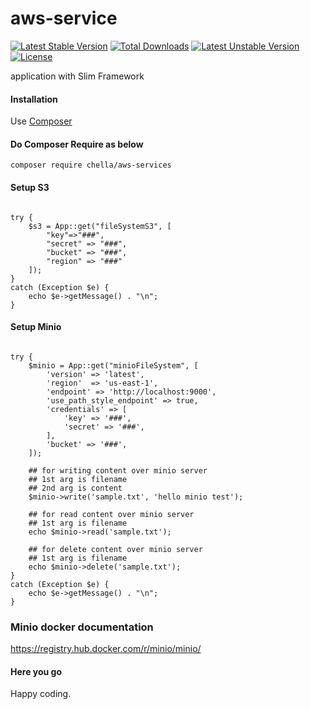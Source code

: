 # aws-service

[![Latest Stable Version](https://poser.pugx.org/chella/aws-services/v/stable)](https://packagist.org/packages/chella/aws-services)
[![Total Downloads](https://poser.pugx.org/chella/aws-services/downloads)](https://packagist.org/packages/chella/aws-services)
[![Latest Unstable Version](https://poser.pugx.org/chella/aws-services/v/unstable)](https://packagist.org/packages/chella/aws-services)
[![License](https://poser.pugx.org/chella/aws-services/license)](https://packagist.org/packages/chella/aws-services)

application with Slim Framework

#### Installation

Use [Composer](https://getcomposer.org/)

#### Do Composer Require as below

```
composer require chella/aws-services
```

#### Setup S3

```use Tnq\AwsService\App;

try {
    $s3 = App::get("fileSystemS3", [
        "key"=>"###",
        "secret" => "###",
        "bucket" => "###",
        "region" => "###"
    ]);
}
catch (Exception $e) {
    echo $e->getMessage() . "\n";
}

```

#### Setup Minio

```use Tnq\AwsService\App;

try {
    $minio = App::get("minioFileSystem", [
        'version' => 'latest',
        'region'  => 'us-east-1',
        'endpoint' => 'http://localhost:9000',
        'use_path_style_endpoint' => true,
        'credentials' => [
            'key' => '###',
            'secret' => '###',
        ],
        'bucket' => '###',
    ]);

    ## for writing content over minio server
    ## 1st arg is filename
    ## 2nd arg is content
    $minio->write('sample.txt', 'hello minio test');

    ## for read content over minio server
    ## 1st arg is filename
    echo $minio->read('sample.txt');

    ## for delete content over minio server
    ## 1st arg is filename
    echo $minio->delete('sample.txt');
}
catch (Exception $e) {
    echo $e->getMessage() . "\n";
}

```

### Minio docker documentation

https://registry.hub.docker.com/r/minio/minio/

#### Here you go

Happy coding.
